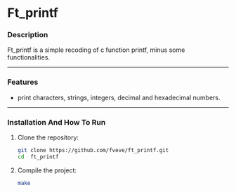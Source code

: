 # **Ft_printf**

### **Description**  
Ft_printf is a simple recoding of c function printf, minus some functionalities.

---

### **Features**  
- print characters, strings, integers, decimal and hexadecimal numbers.
---

### **Installation And How To Run**  

1. Clone the repository:
   ```bash
   git clone https://github.com/fveve/ft_printf.git
   cd  ft_printf

2. Compile the project:
   ```bash
   make
